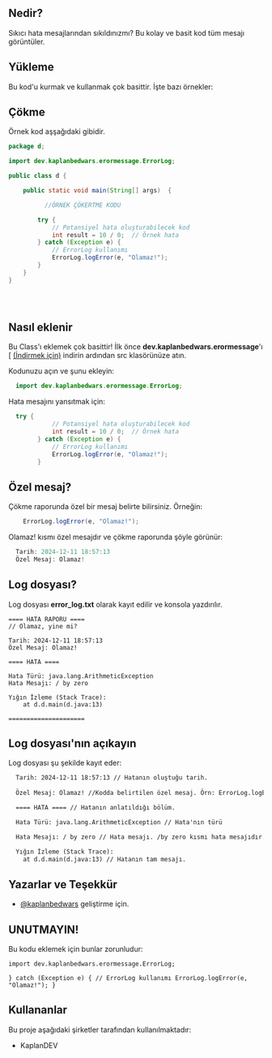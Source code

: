 ## Nedir?

Sıkıcı hata mesajlarından sıkıldınızmı?
Bu kolay ve basit kod tüm mesajı görüntüler.

## Yükleme 

Bu kod'u kurmak ve kullanmak çok basittir. İşte bazı örnekler:

## Çökme

 Örnek kod aşşağıdaki gibidir.

```java
package d;

import dev.kaplanbedwars.erormessage.ErrorLog;

public class d {

    public static void main(String[] args)  {

          //ÖRNEK ÇÖKERTME KODU

        try {
            // Potansiyel hata oluşturabilecek kod
            int result = 10 / 0;  // Örnek hata
        } catch (Exception e) {
            // ErrorLog kullanımı
            ErrorLog.logError(e, "Olamaz!");
        }
    }
}


  
```
    
## Nasıl eklenir

Bu Class'ı eklemek çok basittir! İlk önce **dev.kaplanbedwars.erormessage**'ı [ [(İndirmek için)](https://github.com/KaplanBedwars/Better-error-message/tree/main/src/main/java)  indirin ardından src klasörünüze atın.


Kodunuzu açın ve şunu ekleyin:

```java
  import dev.kaplanbedwars.erormessage.ErrorLog;
```

Hata mesajını yansıtmak için:

```java
  try {
            // Potansiyel hata oluşturabilecek kod
            int result = 10 / 0;  // Örnek hata
        } catch (Exception e) {
            // ErrorLog kullanımı
            ErrorLog.logError(e, "Olamaz!");
        }
```

## Özel mesaj?

Çökme raporunda özel bir mesaj belirte bilirsiniz. Örneğin:

```java
    ErrorLog.logError(e, "Olamaz!");

```
Olamaz! kısmı özel mesajdır ve çökme raporunda şöyle görünür:
  

  ```java
    Tarih: 2024-12-11 18:57:13
    Özel Mesaj: Olamaz!

```
## Log dosyası?

Log dosyası **error_log.txt** olarak kayıt edilir ve konsola yazdırılır.


```log
==== HATA RAPORU ====
// Olamaz, yine mi?

Tarih: 2024-12-11 18:57:13
Özel Mesaj: Olamaz!

==== HATA ====

Hata Türü: java.lang.ArithmeticException
Hata Mesajı: / by zero

Yığın İzleme (Stack Trace):
	at d.d.main(d.java:13)

=====================

```

  
## Log dosyası'nın açıkayın

Log dosyası şu şekilde kayıt eder:

```txt
  Tarih: 2024-12-11 18:57:13 // Hatanın oluştuğu tarih.
  
  Özel Mesaj: Olamaz! //Kodda belirtilen özel mesaj. Örn: ErrorLog.logError(e, "Olamaz!");

  ==== HATA ==== // Hatanın anlatıldığı bölüm.

  Hata Türü: java.lang.ArithmeticException // Hata'nın türü

  Hata Mesajı: / by zero // Hata mesajı. /by zero kısmı hata mesajıdır. Bu sizde farklıdır.

  Yığın İzleme (Stack Trace):
	at d.d.main(d.java:13) // Hatanın tam mesajı.
```

  
## Yazarlar ve Teşekkür

- [@kaplanbedwars](https://www.github.com/kaplanbedwars) geliştirme için.

  
## UNUTMAYIN!

Bu kodu eklemek için bunlar zorunludur:

`import dev.kaplanbedwars.erormessage.ErrorLog;`

`} catch (Exception e) {
            // ErrorLog kullanımı
            ErrorLog.logError(e, "Olamaz!");
        }`

  
## Kullananlar

Bu proje aşağıdaki şirketler tarafından kullanılmaktadır:

- KaplanDEV


  
